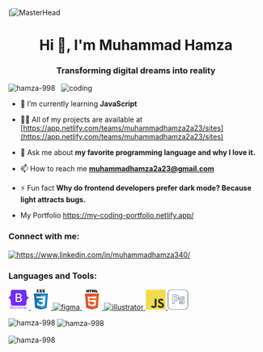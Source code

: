[![MasterHead](https://camo.githubusercontent.com/f3d1844ae6b25ed2014a4cc0c2c06e43791ef47db2f99aa3cc76279d0c4c80e2/68747470733a2f2f6469676974616c65646765746563682e696e2f696d616765732f42616e6e65725f30325f6e65772e676966)
<h1 align="center">Hi 👋, I'm Muhammad Hamza</h1>
<h3 align="center">Transforming digital dreams into reality</h3>

<img align="right" alt="coding" width="400" src="https://cdn.dribbble.com/users/4372216/screenshots/8906085/media/c36005bbe856bd475a106ecaa3b0bf69.gif">


<p align="left"> <img src="https://komarev.com/ghpvc/?username=hamza-998&label=Profile%20views&color=0e75b6&style=flat" alt="hamza-998" /> </p>

- 🌱 I’m currently learning **JavaScript**

- 👨‍💻 All of my projects are available at [https://app.netlify.com/teams/muhammadhamza2a23/sites](https://app.netlify.com/teams/muhammadhamza2a23/sites)



- 💬 Ask me about **my favorite programming language and why I love it.**

- 📫 How to reach me **muhammadhamza2a23@gmail.com**

- ⚡ Fun fact **Why do frontend developers prefer dark mode? Because light attracts bugs.**

-  My Portfolio https://my-coding-portfolio.netlify.app/

<h3 align="left">Connect with me:</h3>
<p align="left">
<a href="https://linkedin.com/in/https://www.linkedin.com/in/muhammadhamza340/" target="blank"><img align="center" src="https://raw.githubusercontent.com/rahuldkjain/github-profile-readme-generator/master/src/images/icons/Social/linked-in-alt.svg" alt="https://www.linkedin.com/in/muhammadhamza340/" height="30" width="40" /></a>
</p>

<h3 align="left">Languages and Tools:</h3>
<p align="left"> <a href="https://getbootstrap.com" target="_blank" rel="noreferrer"> <img src="https://raw.githubusercontent.com/devicons/devicon/master/icons/bootstrap/bootstrap-plain-wordmark.svg" alt="bootstrap" width="40" height="40"/> </a> <a href="https://www.w3schools.com/css/" target="_blank" rel="noreferrer"> <img src="https://raw.githubusercontent.com/devicons/devicon/master/icons/css3/css3-original-wordmark.svg" alt="css3" width="40" height="40"/> </a> <a href="https://www.figma.com/" target="_blank" rel="noreferrer"> <img src="https://www.vectorlogo.zone/logos/figma/figma-icon.svg" alt="figma" width="40" height="40"/> </a> <a href="https://www.w3.org/html/" target="_blank" rel="noreferrer"> <img src="https://raw.githubusercontent.com/devicons/devicon/master/icons/html5/html5-original-wordmark.svg" alt="html5" width="40" height="40"/> </a> <a href="https://www.adobe.com/in/products/illustrator.html" target="_blank" rel="noreferrer"> <img src="https://www.vectorlogo.zone/logos/adobe_illustrator/adobe_illustrator-icon.svg" alt="illustrator" width="40" height="40"/> </a> <a href="https://developer.mozilla.org/en-US/docs/Web/JavaScript" target="_blank" rel="noreferrer"> <img src="https://raw.githubusercontent.com/devicons/devicon/master/icons/javascript/javascript-original.svg" alt="javascript" width="40" height="40"/> </a> <a href="https://www.photoshop.com/en" target="_blank" rel="noreferrer"> <img src="https://raw.githubusercontent.com/devicons/devicon/master/icons/photoshop/photoshop-line.svg" alt="photoshop" width="40" height="40"/> </a> </p>

<p><img align="left" src="https://github-readme-stats.vercel.app/api/top-langs?username=hamza-998&show_icons=true&locale=en&layout=compact" alt="hamza-998" /></p>

<p>&nbsp;<img align="center" src="https://github-readme-stats.vercel.app/api?username=hamza-998&show_icons=true&locale=en" alt="hamza-998" /></p>

<p><img align="center" src="https://github-readme-streak-stats.herokuapp.com/?user=hamza-998&" alt="hamza-998" /></p>
